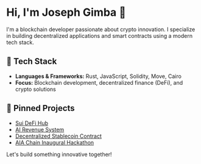 # Hi, I'm Joseph Gimba 👋

I'm a blockchain developer passionate about crypto innovation. I specialize in building decentralized applications and smart contracts using a modern tech stack.

## 🔧 Tech Stack
- **Languages & Frameworks:** Rust, JavaScript, Solidity, Move, Cairo
- **Focus:** Blockchain development, decentralized finance (DeFi), and crypto solutions

## 🚀 Pinned Projects
- [Sui DeFi Hub](https://github.com/Joewizy/Sui-Defi-Hub)
- [AI Revenue System](https://github.com/Joewizy/AI-Revenue-System)
- [Decentralized Stablecoin Contract](https://github.com/Joewizy/Decentralized-Stablecoin-Contract)
- [AIA Chain Inaugural Hackathon](https://github.com/Joewizy/AIA_Chain_Inaugural_Hackathon)

Let's build something innovative together!
